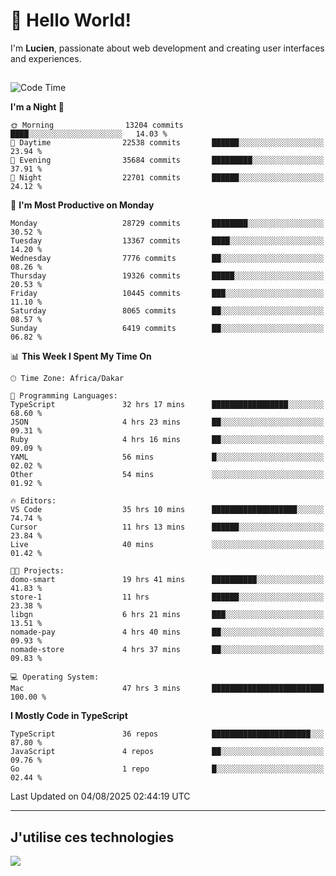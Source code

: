 # 👋 Hello World!

I'm **Lucien**, passionate about web development and creating user interfaces and experiences.

##

<!--START_SECTION:waka-->
![Code Time](http://img.shields.io/badge/Code%20Time-3%2C570%20hrs%208%20mins-blue)

**I'm a Night 🦉** 

```text
🌞 Morning                13204 commits       ████░░░░░░░░░░░░░░░░░░░░░   14.03 % 
🌆 Daytime                22538 commits       ██████░░░░░░░░░░░░░░░░░░░   23.94 % 
🌃 Evening                35684 commits       █████████░░░░░░░░░░░░░░░░   37.91 % 
🌙 Night                  22701 commits       ██████░░░░░░░░░░░░░░░░░░░   24.12 % 
```
📅 **I'm Most Productive on Monday** 

```text
Monday                   28729 commits       ████████░░░░░░░░░░░░░░░░░   30.52 % 
Tuesday                  13367 commits       ████░░░░░░░░░░░░░░░░░░░░░   14.20 % 
Wednesday                7776 commits        ██░░░░░░░░░░░░░░░░░░░░░░░   08.26 % 
Thursday                 19326 commits       █████░░░░░░░░░░░░░░░░░░░░   20.53 % 
Friday                   10445 commits       ███░░░░░░░░░░░░░░░░░░░░░░   11.10 % 
Saturday                 8065 commits        ██░░░░░░░░░░░░░░░░░░░░░░░   08.57 % 
Sunday                   6419 commits        ██░░░░░░░░░░░░░░░░░░░░░░░   06.82 % 
```


📊 **This Week I Spent My Time On** 

```text
🕑︎ Time Zone: Africa/Dakar

💬 Programming Languages: 
TypeScript               32 hrs 17 mins      █████████████████░░░░░░░░   68.60 % 
JSON                     4 hrs 23 mins       ██░░░░░░░░░░░░░░░░░░░░░░░   09.31 % 
Ruby                     4 hrs 16 mins       ██░░░░░░░░░░░░░░░░░░░░░░░   09.09 % 
YAML                     56 mins             █░░░░░░░░░░░░░░░░░░░░░░░░   02.02 % 
Other                    54 mins             ░░░░░░░░░░░░░░░░░░░░░░░░░   01.92 % 

🔥 Editors: 
VS Code                  35 hrs 10 mins      ███████████████████░░░░░░   74.74 % 
Cursor                   11 hrs 13 mins      ██████░░░░░░░░░░░░░░░░░░░   23.84 % 
Live                     40 mins             ░░░░░░░░░░░░░░░░░░░░░░░░░   01.42 % 

🐱‍💻 Projects: 
domo-smart               19 hrs 41 mins      ██████████░░░░░░░░░░░░░░░   41.83 % 
store-1                  11 hrs              ██████░░░░░░░░░░░░░░░░░░░   23.38 % 
libgn                    6 hrs 21 mins       ███░░░░░░░░░░░░░░░░░░░░░░   13.51 % 
nomade-pay               4 hrs 40 mins       ██░░░░░░░░░░░░░░░░░░░░░░░   09.93 % 
nomade-store             4 hrs 37 mins       ██░░░░░░░░░░░░░░░░░░░░░░░   09.83 % 

💻 Operating System: 
Mac                      47 hrs 3 mins       █████████████████████████   100.00 % 
```

**I Mostly Code in TypeScript** 

```text
TypeScript               36 repos            ██████████████████████░░░   87.80 % 
JavaScript               4 repos             ██░░░░░░░░░░░░░░░░░░░░░░░   09.76 % 
Go                       1 repo              █░░░░░░░░░░░░░░░░░░░░░░░░   02.44 % 
```




 Last Updated on 04/08/2025 02:44:19 UTC
<!--END_SECTION:waka-->
---

## J'utilise ces technologies

<p align="left">
  <a href="https://skillicons.dev">
    <img src="https://skillicons.dev/icons?i=ts,js,go,ruby,css,scss,tailwind,react,vite,nextjs,docker,figma,ableton" />
  </a>
</p>

